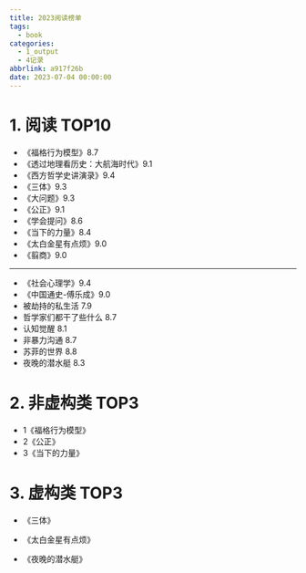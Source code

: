```yaml
---
title: 2023阅读榜单
tags:
  - book
categories:
  - 1_output
  - 4记录
abbrlink: a917f26b
date: 2023-07-04 00:00:00
---
```


# 1.  阅读 TOP10

+ 《福格行为模型》8.7
+ 《透过地理看历史：大航海时代》9.1
+ 《西方哲学史讲演录》9.4
+ 《三体》9.3
+ 《大问题》9.3
+ 《公正》9.1
+ 《学会提问》8.6
+ 《当下的力量》8.4
+ 《太白金星有点烦》9.0
+ 《翦商》9.0

---

+ 《社会心理学》9.4
+ 《中国通史-傅乐成》9.0
+ 被劫持的私生活 7.9
+ 哲学家们都干了些什么 8.7
+ 认知觉醒 8.1
+ 非暴力沟通 8.7
+ 苏菲的世界 8.8
+ 夜晚的潜水艇 8.3



# 2. 非虚构类 TOP3

+ 1《福格行为模型》
+ 2《公正》
+ 3《当下的力量》



# 3. 虚构类 TOP3

+ 《三体》

+ 《太白金星有点烦》

+ 《夜晚的潜水艇》

  
